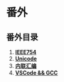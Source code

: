 # 番外

## 番外目录

1. [**IEEE754**](/教程/番外/1_IEEE754.md)
2. [**Unicode**](/教程/番外/2_Unicode.md)
3. [**内联汇编**](/教程/番外/3_内联汇编.md)
4. [**VSCode && GCC**](/教程/番外/3_VSCode+GCC.md)
